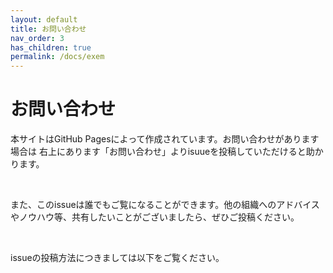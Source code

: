 ```yaml
---
layout: default
title: お問い合わせ
nav_order: 3
has_children: true
permalink: /docs/exem
---
```


# お問い合わせ 
本サイトはGitHub Pagesによって作成されています。お問い合わせがあります場合は
右上にあります「お問い合わせ」よりisuueを投稿していただけると助かります。

<br>

また、このissueは誰でもご覧になることができます。他の組織へのアドバイスやノウハウ等、共有したいことがございましたら、ぜひご投稿ください。

<br>

issueの投稿方法につきましては以下をご覧ください。

